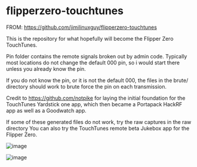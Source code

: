 # flipperzero-touchtunes

FROM: https://github.com/jimilinuxguy/flipperzero-touchtunes

This is the repository for what hopefully will become the Flipper Zero TouchTunes. 

Pin folder contains the remote signals broken out by admin code.
Typically most locations do not change the default 000 pin, so i would start there unless you already know the pin.

If you do not know the pin, or it is not the default 000, the files in the brute/ directory should work to brute force the pin on each transmission.

Credit to https://github.com/notpike for laying the initial foundation for the TouchTunes Yardstick one app, which then became a Portapack HackRF app as well as a Goodwatch app.


If some of these generated files do not work, try the raw captures in 
the raw directory
You can also try the TouchTunes remote beta Jukebox app for the Flipper Zero.

![image](https://user-images.githubusercontent.com/164560/167544845-d060d750-3ae0-4d4d-99df-d68c7e3742b0.png)

![image](https://user-images.githubusercontent.com/164560/167544725-0ac1ffb2-f567-439c-9aa4-fb72ed98591d.png)
